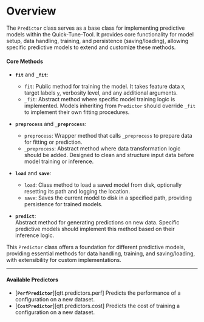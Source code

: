 # Overview

The `Predictor` class serves as a base class for implementing predictive models within the Quick-Tune-Tool. It provides core functionality for model setup, data handling, training, and persistence (saving/loading), allowing specific predictive models to extend and customize these methods.

#### Core Methods

- **`fit`** and **`_fit`**: 
    - `fit`: Public method for training the model. It takes feature data `X`, target labels `y`, verbosity level, and any additional arguments.
    - `_fit`: Abstract method where specific model training logic is implemented. Models inheriting from `Predictor` should override `_fit` to implement their own fitting procedures.

- **`preprocess`** and **`_preprocess`**: 
    - `preprocess`: Wrapper method that calls `_preprocess` to prepare data for fitting or prediction.
    - `_preprocess`: Abstract method where data transformation logic should be added. Designed to clean and structure input data before model training or inference.    

- **`load`** and **`save`**:
    - `load`: Class method to load a saved model from disk, optionally resetting its path and logging the location.
    - `save`: Saves the current model to disk in a specified path, providing persistence for trained models.

- **`predict`**:<br>
Abstract method for generating predictions on new data. Specific predictive models should implement this method based on their inference logic.

This `Predictor` class offers a foundation for different predictive models, providing essential methods for data handling, training, and saving/loading, with extensibility for custom implementations.

---

#### Available Predictors

- [**`PerfPredictor`**][qtt.predictors.perf]
  Predicts the performance of a configuration on a new dataset.
- [**`CostPredictor`**][qtt.predictors.cost]
  Predicts the cost of training a configuration on a new dataset.